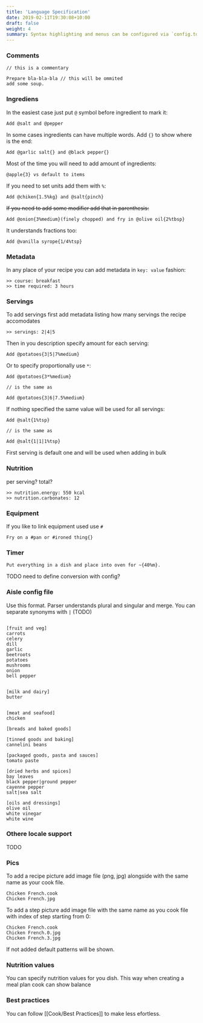 ```yaml
---
title: 'Language Specification'
date: 2019-02-11T19:30:08+10:00
draft: false
weight: 4
summary: Syntax highlighting and menus can be configured via `config.toml`.
---
```


### Comments
```
// this is a commentary

Prepare bla-bla-bla // this will be ommited
add some soup.
```

### Ingrediens

In the easiest case just put  `@` symbol before ingredient to mark it:
```
Add @salt and @pepper
````

In some cases ingredients can have multiple words. Add `{}` to show where is the end:
```
Add @garlic salt{} and @black pepper{}
```

Most of the time you will need to add amount of ingredients:
```
@apple{3} vs default to items

```

If you need to set units add them with `%`:
```
Add @chiken{1.5%kg} and @salt{pinch}
```

~~If you need to add some modifier add that in parenthesis:~~
```
Add @onion{3%medium}(finely chopped) and fry in @olive oil{2%tbsp}
```

It understands fractions too:

```
Add @vanilla syrope{1/4%tsp}
```

### Metadata

In any place of your recipe you can add metadata in `key: value` fashion:

```
>> course: breakfast
>> time required: 3 hours
```



### Servings
To add servings first add metadata listing how many servings the recipe accomodates
```
>> servings: 2|4|5
```

Then in you description specify amount for each serving:

```
Add @potatoes{3|5|7%medium}
```

Or to specify proportionally use `*`:

```
Add @potatoes{3*%medium}

// is the same as

Add @potatoes{3|6|7.5%medium}

```

If nothing specified the same value will be used for all servings:

```
Add @salt{1%tsp}

// is the same as

Add @salt{1|1|1%tsp}

```

First serving is default one and will be used when adding in bulk

### Nutrition
per serving? total?
```
>> nutrition.energy: 550 kcal
>> nutrition.carbonates: 12
```


### Equipment

If you like to link equipment used use `#`

```
Fry on a #pan or #ironed thing{}
```


### Timer

```
Put everything in a dish and place into oven for ~{40%m}.
```

TODO need to define conversion with config?

### Aisle config file

Use this format. Parser understands plural and singular and merge. You can separate synonyms with `|` (TODO)
```

[fruit and veg]
carrots
celery
dill
garlic
beetroots
potatoes
mushrooms
onion
bell pepper


[milk and dairy]
butter


[meat and seafood]
chicken

[breads and baked goods]

[tinned goods and baking]
cannelini beans

[packaged goods, pasta and sauces]
tomato paste

[dried herbs and spices]
bay leaves
black pepper|ground pepper
cayenne pepper
salt|sea salt

[oils and dressings]
olive oil
white vinegar
white wine
```


### Othere locale support
TODO

### Pics

To add a recipe picture add image file (png, jpg) alongside with the same name as your cook file.

```
Chicken French.cook
Chicken French.jpg
```

To add a step picture add image file with the same name as you cook file with index of step starting from 0:

```
Chicken French.cook
Chicken French.0.jpg
Chicken French.3.jpg
```

If not added default patterns will be shown.

### Nutrition values

You can specify nutrition values for you dish. This way when creating a meal plan cook can show balance


### Best practices

You can follow [[Cook/Best Practices]] to make less efortless.
